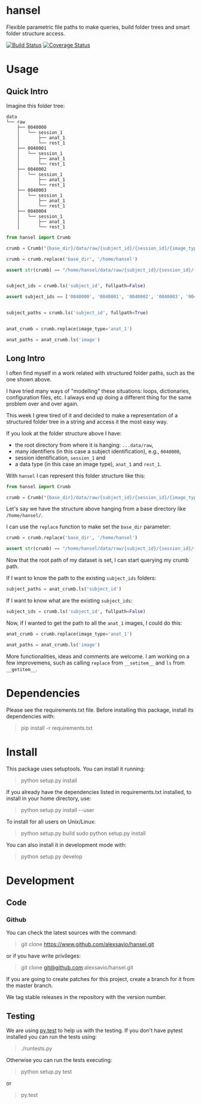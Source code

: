 hansel
======

Flexible parametric file paths to make queries, build folder trees and
smart folder structure access.

[![Build Status](https://travis-ci.org/alexsavio/hansel.svg?branch=master)](https://travis-ci.org/alexsavio/hansel)
[![Coverage Status](https://coveralls.io/repos/alexsavio/hansel/badge.svg?branch=master&service=github)](https://coveralls.io/github/alexsavio/hansel?branch=master)

Usage
=====

Quick Intro
-----------

Imagine this folder tree:

```
data
└── raw
    ├── 0040000
    │   └── session_1
    │       ├── anat_1
    │       └── rest_1
    ├── 0040001
    │   └── session_1
    │       ├── anat_1
    │       └── rest_1
    ├── 0040002
    │   └── session_1
    │       ├── anat_1
    │       └── rest_1
    ├── 0040003
    │   └── session_1
    │       ├── anat_1
    │       └── rest_1
    ├── 0040004
    │   └── session_1
    │       ├── anat_1
    │       └── rest_1

```

```python
from hansel import Crumb

crumb = Crumb("{base_dir}/data/raw/{subject_id}/{session_id}/{image_type}")

crumb = crumb.replace('base_dir', '/home/hansel')

assert str(crumb) == "/home/hansel/data/raw/{subject_id}/{session_id}/{image_type}"


subject_ids = crumb.ls('subject_id', fullpath=False)

assert subject_ids == ['0040000', '0040001', '0040002', '0040003', '0040004', ....]


subject_paths = crumb.ls('subject_id', fullpath=True)


anat_crumb = crumb.replace(image_type='anat_1')

anat_paths = anat_crumb.ls('image')
```


Long Intro
----------

I often find myself in a work related with structured folder paths, such as the 
one shown above.

I have tried many ways of "modelling" these situations: loops,
dictionaries, configuration files, etc. I always end up doing a
different thing for the same problem over and over again.

This week I grew tired of it and decided to make a representation of a
structured folder tree in a string and access it the most easy way.

If you look at the folder structure above I have: 
- the root directory from where it is hanging: `...data/raw`,
- many identifiers (in this case a subject identification), e.g., `0040000`, 
- session identification, `session_1` and 
- a data type (in this case an image type), `anat_1` and `rest_1`.

With `hansel` I can represent this folder structure like this:

```python
from hansel import Crumb

crumb = Crumb("{base_dir}/data/raw/{subject_id}/{session_id}/{image_type}")
```

Let's say we have the structure above hanging from a base directory like
`/home/hansel/`.

I can use the `replace` function to make set the `base_dir` parameter:

```python
crumb = crumb.replace('base_dir', '/home/hansel')

assert str(crumb) == "/home/hansel/data/raw/{subject_id}/{session_id}/{image_type}"
```

Now that the root path of my dataset is set, I can start querying my crumb path.

If I want to know the path to the existing `subject_ids` folders:

```python
subject_paths = anat_crumb.ls('subject_id')
```

If I want to know what are the existing `subject_ids`:

```python
subject_ids = crumb.ls('subject_id', fullpath=False)
```

Now, if I wanted to get the path to all the `anat_1` images, I could do this:

```python
anat_crumb = crumb.replace(image_type='anat_1')

anat_paths = anat_crumb.ls('image')
```

More functionalities, ideas and comments are welcome.
I am working on a few improvemens, such as calling `replace` from `__setitem__`
and `ls` from `__getitem__`.

Dependencies
============

Please see the requirements.txt file. Before installing this package,
install its dependencies with:

> pip install -r requirements.txt

Install
=======

This package uses setuptools. You can install it running:

> python setup.py install

If you already have the dependencies listed in requirements.txt
installed, to install in your home directory, use:

> python setup.py install --user

To install for all users on Unix/Linux:

> python setup.py build
> sudo python setup.py install

You can also install it in development mode with:

> python setup.py develop

Development
===========

Code
----

### Github

You can check the latest sources with the command:

> git clone https://www.github.com/alexsavio/hansel.git

or if you have write privileges:

> git clone git@github.com:alexsavio/hansel.git

If you are going to create patches for this project, create a branch for
it from the master branch.

We tag stable releases in the repository with the version number.

Testing
-------

We are using [py.test](http://pytest.org/) to help us with the testing.
If you don't have pytest installed you can run the tests using:

> ./runtests.py

Otherwise you can run the tests executing:

> python setup.py test

or

> py.test
